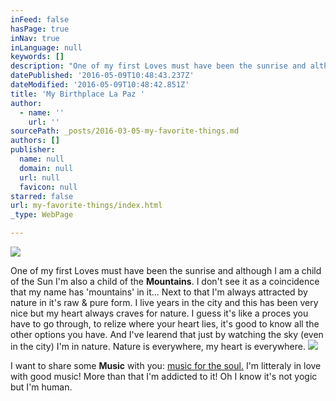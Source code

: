 ```yaml
---
inFeed: false
hasPage: true
inNav: true
inLanguage: null
keywords: []
description: "One of my first Loves must have been the sunrise and although I am a child of the Sun I'm also a child of the Mountains. I don't see it as a coincidence that my name has 'mountains' in it... Next to that I'm always attracted by nature in it's raw & pure form. I live years in the city and this has been very nice but my heart always craves for nature. I guess it's like a proces you have to go through, to relize where your heart lies, it's good to know all the other options you have. And I've learend that just by watching the sky (even in the city) I'm in nature. Nature is everywhere, my heart is everywhere."
datePublished: '2016-05-09T10:48:43.237Z'
dateModified: '2016-05-09T10:48:42.851Z'
title: 'My Birthplace La Paz '
author:
  - name: ''
    url: ''
sourcePath: _posts/2016-03-05-my-favorite-things.md
authors: []
publisher:
  name: null
  domain: null
  url: null
  favicon: null
starred: false
url: my-favorite-things/index.html
_type: WebPage

---
```

![](https://s3-us-west-2.amazonaws.com/the-grid-img/p/107014bc284b26b09188498864bdb0390d3d18a8.jpg)

One of my first Loves must have been the sunrise and although I am a child of the Sun I'm also a child of the **Mountains**. I don't see it as a coincidence that my name has 'mountains' in it... Next to that I'm always attracted by nature in it's raw & pure form. I live years in the city and this has been very nice but my heart always craves for nature. I guess it's like a proces you have to go through, to relize where your heart lies, it's good to know all the other options you have. And I've learend that just by watching the sky (even in the city) I'm in nature. Nature is everywhere, my heart is everywhere.
![](https://the-grid-user-content.s3-us-west-2.amazonaws.com/91b55d28-0e21-4ad9-b3e3-b654dade7a5b.jpg)

I want to share some **Music** with you: [music for the soul.][0] I'm litteraly in love with good music! More than that I'm addicted to it! Oh I know it's not yogic but I'm human.

[][0]

[][0]

[][0]

[0]: https://open.spotify.com/user/wendymontellano/playlist/0krajvdfbqw2zPLPBjLPok